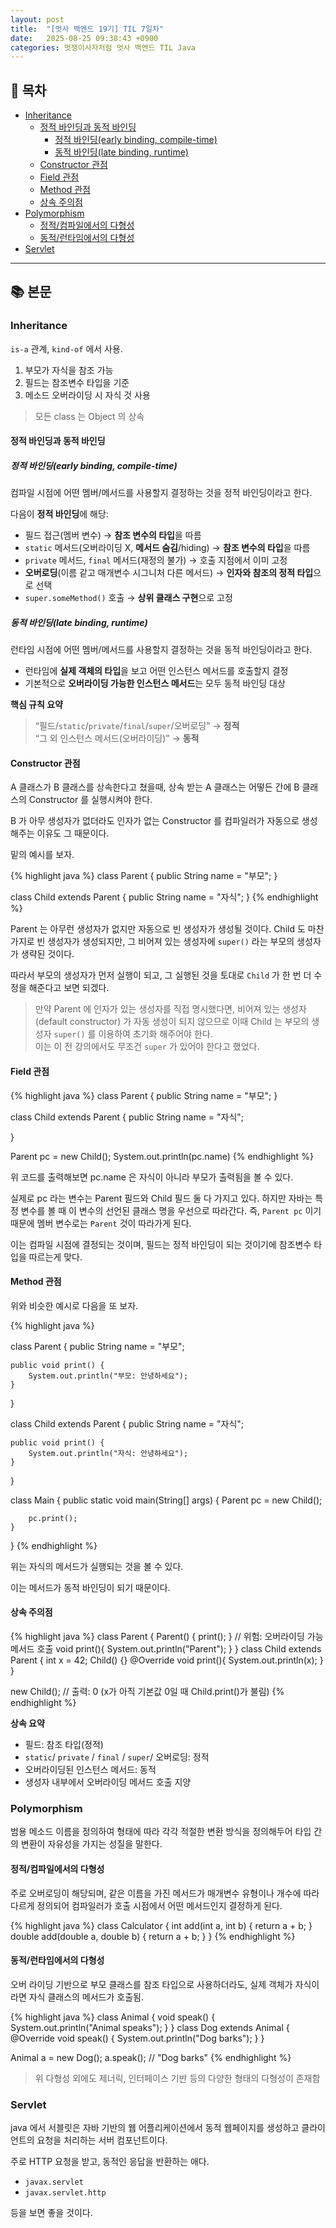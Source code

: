 ```yaml
---
layout: post
title:  "[멋사 백엔드 19기] TIL 7일차"
date:   2025-08-25 09:38:43 +0900
categories: 멋쟁이사자처럼 멋사 백엔드 TIL Java
---
```


<!--more-->

## 📂 목차
- [Inheritance](#inheritance)
    - [정적 바인딩과 동적 바인딩](#정적-바인딩과-동적-바인딩)
        - [정적 바인딩(early binding, compile-time)](#정적-바인딩early-binding-compile-time)
        - [동적 바인딩(late binding, runtime)](#동적-바인딩late-binding-runtime)
    - [Constructor 관점](#constructor-관점)
    - [Field 관점](#field-관점)
    - [Method 관점](#method-관점)
    - [상속 주의점](#상속-주의점)
- [Polymorphism](#polymorphism)
    - [정적/컴파일에서의 다형성](#정적컴파일에서의-다형성)
    - [동적/런타임에서의 다형성](#동적런타임에서의-다형성)
- [Servlet](#servlet)

---

## 📚 본문

### Inheritance

`is-a` 관계, `kind-of` 에서 사용.

1. 부모가 자식을 참조 가능
2. 필드는 참조변수 타입을 기준
3. 메소드 오버라이딩 시 자식 것 사용

> 모든 class 는 Object 의 상속

#### 정적 바인딩과 동적 바인딩

##### 정적 바인딩(early binding, compile-time)

컴파일 시점에 어떤 멤버/메서드를 사용할지 결정하는 것을 정적 바인딩이라고 한다.

다음이 **정적 바인딩**에 해당:

- 필드 접근(멤버 변수) → **참조 변수의 타입**을 따름
- `static` 메서드(오버라이딩 X, **메서드 숨김**/hiding) → **참조 변수의 타입**을 따름
- `private` 메서드, `final` 메서드(재정의 불가) → 호출 지점에서 이미 고정
- **오버로딩**(이름 같고 매개변수 시그니처 다른 메서드) → **인자와 참조의 정적 타입**으로 선택
- `super.someMethod()` 호출 → **상위 클래스 구현**으로 고정

##### 동적 바인딩(late binding, runtime)

런타임 시점에 어떤 멤버/메서드를 사용할지 결정하는 것을 동적 바인딩이라고 한다.

- 런타임에 **실제 객체의 타입**을 보고 어떤 인스턴스 메서드를 호출할지 결정
- 기본적으로 **오버라이딩 가능한 인스턴스 메서드**는 모두 동적 바인딩 대상

**핵심 규칙 요약**
> “필드/`static`/`private`/`final`/`super`/오버로딩” → **정적**  
> “그 외 인스턴스 메서드(오버라이딩)” → **동적**

#### Constructor 관점

A 클래스가 B 클래스를 상속한다고 쳤을때, 상속 받는 A 클래스는 어떻든 간에 B 클래스의 Constructor 를 실행시켜야 한다.

B 가 아무 생성자가 없더라도 인자가 없는 Constructor 를 컴파일러가 자동으로 생성해주는 이유도 그 때문이다.

밑의 예시를 보자.

{% highlight java %}
class Parent {
    public String name = "부모";
}

class Child extends Parent {
    public String name = "자식";
}
{% endhighlight %}

Parent 는 아무런 생성자가 없지만 자동으로 빈 생성자가 생성될 것이다. Child 도 마찬가지로 빈 생성자가 생성되지만, 그 비어져 있는 생성자에 `super()` 라는 부모의 생성자가 생략된 것이다.

따라서 부모의 생성자가 먼저 실행이 되고, 그 실행된 것을 토대로 `Child` 가 한 번 더 수정을 해준다고 보면 되겠다.

> 만약 Parent 에 인자가 있는 생성자를 직접 명시했다면, 비어져 있는 생성자(default constructor) 가 자동 생성이 되지 않으므로 이때 Child 는 부모의 생성자 `super()` 를 이용하여 초기화 해주어야 한다.  
이는 이 전 강의에서도 무조건 `super` 가 있어야 한다고 했었다.

#### Field 관점

{% highlight java %}
class Parent {
    public String name = "부모";
}

class Child extends Parent {
    public String name = "자식";

}

Parent pc = new Child();
System.out.println(pc.name)
{% endhighlight %}

위 코드를 출력해보면 pc.name 은 자식이 아니라 부모가 출력됨을 볼 수 있다.

실제로 pc 라는 변수는 Parent 필드와 Child 필드 둘 다 가지고 있다. 하지만 자바는 특정 변수를 볼 때 이 변수의 선언된 클래스 명을 우선으로 따라간다. 즉, `Parent pc` 이기 때문에 멤버 변수로는 `Parent` 것이 따라가게 된다.

이는 컴파일 시점에 결정되는 것이며, 필드는 정적 바인딩이 되는 것이기에 참조변수 타입을 따르는게 맞다.


#### Method 관점

위와 비슷한 예시로 다음을 또 보자.

{% highlight java %}

class Parent {
    public String name = "부모";

    public void print() {
        System.out.println("부모: 안녕하세요");
    }
}

class Child extends Parent {
    public String name = "자식";

    public void print() {
        System.out.println("자식: 안녕하세요");
    }
}

class Main {
    public static void main(String[] args) {
        Parent pc = new Child();

        pc.print();
    }
}
{% endhighlight %}

위는 자식의 메서드가 실행되는 것을 볼 수 있다.

이는 메서드가 동적 바인딩이 되기 때문이다.

#### 상속 주의점

{% highlight java %}
class Parent {
    Parent() { print(); }      // 위험: 오버라이딩 가능 메서드 호출
    void print(){ System.out.println("Parent"); }
}
class Child extends Parent {
    int x = 42;
    Child() {}
    @Override void print(){ System.out.println(x); }
}

new Child(); // 출력: 0   (x가 아직 기본값 0일 때 Child.print()가 불림)
{% endhighlight %}

**상속 요약**
- 필드: 참조 타입(정적)
- `static`/ `private` / `final` / `super`/ 오버로딩: 정적
- 오버라이딩된 인스턴스 메서드: 동적
- 생성자 내부에서 오버라이딩 메서드 호출 지양

### Polymorphism

범용 메소드 이름을 정의하여 형태에 따라 각각 적절한 변환 방식을 정의해두어 타입 간의 변환이 자유성을 가지는 성질을 말한다.

#### 정적/컴파일에서의 다형성

주로 오버로딩이 해당되며, 같은 이름을 가진 메서드가 매개변수 유형이나 개수에 따라 다르게 정의되어 컴파일러가 호출 시점에서 어떤 메서드인지 결정하게 된다.

{% highlight java %}
class Calculator {
    int add(int a, int b) { return a + b; }
    double add(double a, double b) { return a + b; }
}
{% endhighlight %}

#### 동적/런타임에서의 다형성

오버 라이딩 기반으로 부모 클래스를 참조 타입으로 사용하더라도, 실제 객체가 자식이라면 자식 클래스의 메서드가 호출됨.

{% highlight java %}
class Animal {
    void speak() { System.out.println("Animal speaks"); }
}
class Dog extends Animal {
    @Override
    void speak() { System.out.println("Dog barks"); }
}

Animal a = new Dog();
a.speak();  // "Dog barks"
{% endhighlight %}

> 위 다형성 외에도 제너릭, 인터페이스 기반 등의 다양한 형태의 다형성이 존재함

### Servlet

java 에서 서블릿은 자바 기반의 웹 어플리케이션에서 동적 웹페이지를 생성하고 클라이언트의 요청을 처리하는 서버 컴포넌트이다.

주로 HTTP 요청을 받고, 동적인 응답을 반환하는 애다.

- `javax.servlet`
- `javax.servlet.http`

등을 보면 좋을 것이다.